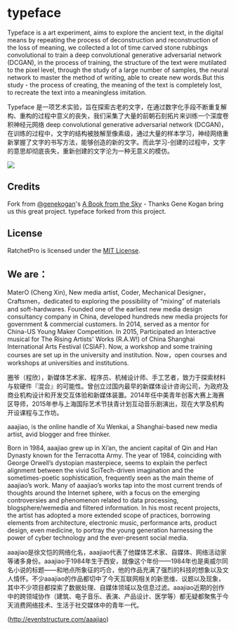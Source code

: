 # typeface

Typeface is a art experiment, aims to explore the ancient text, in the digital means by repeating the process of deconstruction and reconstruction of the loss of meaning, we collected a lot of time carved stone rubbings convolutional to train a deep convolutional generative adversarial network (DCGAN), in the process of training, the structure of the text were mutilated to the pixel level, through the study of a large number of samples, the neural network to master the method of writing, able to create new words.But this study - the process of creating, the meaning of the text is completely lost, to recreate the text into a meaningless imitation.

Typeface 是一项艺术实验，旨在探索古老的文字，在通过数字化手段不断重复解构、重构的过程中意义的丧失，我们采集了大量的前朝石刻拓片来训练一个深度卷积神经元网络 deep convolutional generative adversarial network (DCGAN)，在训练的过程中，文字的结构被肢解至像素级，通过大量的样本学习，神经网络重新掌握了文字的书写方法，能够创造的新的文字。而此学习-创建的过程中，文字的意思却彻底丧失，重新创建的文字沦为一种无意义的模仿。

![](15FPS.gif)

## Credits
Fork from [@genekogan](https://www.twitter.com/genekogan)'s [A Book from the Sky](http://www.genekogan.com/works/a-book-from-the-sky2.html) - Thanks Gene Kogan bring us this great project. typeface forked from this project.

## License
RatchetPro is licensed under the [MIT License](http://opensource.org/licenses/MIT).

## We are：
MaterO (Cheng Xin), New media artist, Coder, Mechanical Designer，Craftsmen，dedicated to exploring the possibility of “mixing” of materials and soft-hardwares. 
Founded one of the earliest new media design consultancy company in China, developed hundreds new media projects for government & commercial customers.
In 2014, served as a mentor for China-US Young Maker Competition. In 2015,  Participated an Interactive musical for The Rising Artists' Works (R.A.W!) of China Shanghai International Arts Festival (CSIAF). Now, a workshop and some training courses are set up in the university and institution. Now，open courses and workshops at universities and institutions.

圈爷（程欣），新媒体艺术家、程序员、机械设计师、手工艺者，致力于探索材料与软硬件『混合』的可能性。曾创立过国内最早的新媒体设计咨询公司，为政府及商业机构设计和开发交互体验和新媒体装置。2014年任中美青年创客大赛上海赛区导师，2015年参与上海国际艺术节扶青计划互动音乐剧演出，现在大学及机构开设课程与工作坊。

aaajiao, is the online handle of Xu Wenkai, a Shanghai-based new media artist, avid blogger and free thinker.

Born in 1984, aaajiao grew up in Xi’an, the ancient capital of Qin and Han Dynasty known for the Terracotta Army. The year of 1984, coinciding with George Orwell’s dystopian masterpiece, seems to explain the perfect alignment between the vivid SciTech-driven imagination and the sometimes-poetic sophistication, frequently seen as the main theme of aaajiao’s work. Many of aaajiao’s works tap into the most current trends of thoughts around the Internet sphere, with a focus on the emerging controversies and phenomenon related to data processing, blogsphere/wemedia and filtered information. In his most recent projects, the artist has adopted a more extended scope of practices, borrowing elements from architecture, electronic music, performance arts, product design, even medicine, to portray the young generation harnessing the power of cyber technology and the ever-present social media.

aaajiao是徐文恺的网络化名，aaajiao代表了他媒体艺术家、自媒体、网络活动家等诸多身份。aaajiao于1984年生于西安，就像这个年份——1984年也是奥威尔同名小说的标题——和地点所象征的巧合，他的作品充满了强烈的科技的想象以及文人情怀。不少aaajiao的作品都切中了今天互联网相关的新思维、议题以及现象，其中不少项目都探索了数据处理、自媒体领域以及信息过滤。aaajiao近期的创作中的跨领域协作（建筑、电子音乐、表演、产品设计、医学等）都无疑都聚焦于今天消费网络技术、生活于社交媒体中的青年一代。

(http://eventstructure.com/aaajiao)
